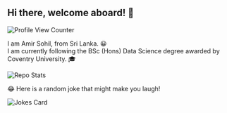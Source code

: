 ## Hi there, welcome aboard! 👋

<!--
**amirsohil/amirsohil** is a ✨ _special_ ✨ repository because its `README.md` (this file) appears on your GitHub profile.

Here are some ideas to get you started:

- 🔭 I’m currently working on ...
- 🌱 I’m currently learning ...
- 👯 I’m looking to collaborate on ...
- 🤔 I’m looking for help with ...
- 💬 Ask me about ...
- 📫 How to reach me: ...
- 😄 Pronouns: ...
- ⚡ Fun fact: ...
-->
![Profile View Counter](https://komarev.com/ghpvc/?username=amirsohil)

I am Amir Sohil, from Sri Lanka. 😀  
I am currently following the BSc (Hons) Data Science degree awarded by Coventry University. 🎓  

![Repo Stats](https://github-readme-stats.vercel.app/api?username=amirsohil&show_icons=true&icon_color=805AD5&text_color=718096&bg_color=ffffff00&hide_title=true&include_all_commits=true&count_private=true&hide_border=true&hide=stars,commits)

😂 Here is a random joke that might make you laugh!

![Jokes Card](https://readme-jokes.vercel.app/api)
